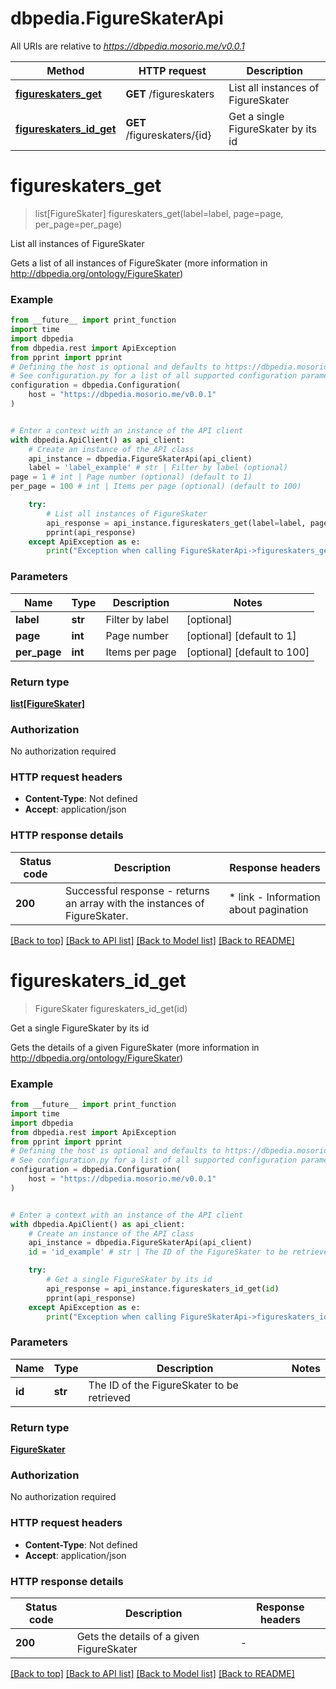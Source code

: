# dbpedia.FigureSkaterApi

All URIs are relative to *https://dbpedia.mosorio.me/v0.0.1*

Method | HTTP request | Description
------------- | ------------- | -------------
[**figureskaters_get**](FigureSkaterApi.md#figureskaters_get) | **GET** /figureskaters | List all instances of FigureSkater
[**figureskaters_id_get**](FigureSkaterApi.md#figureskaters_id_get) | **GET** /figureskaters/{id} | Get a single FigureSkater by its id


# **figureskaters_get**
> list[FigureSkater] figureskaters_get(label=label, page=page, per_page=per_page)

List all instances of FigureSkater

Gets a list of all instances of FigureSkater (more information in http://dbpedia.org/ontology/FigureSkater)

### Example

```python
from __future__ import print_function
import time
import dbpedia
from dbpedia.rest import ApiException
from pprint import pprint
# Defining the host is optional and defaults to https://dbpedia.mosorio.me/v0.0.1
# See configuration.py for a list of all supported configuration parameters.
configuration = dbpedia.Configuration(
    host = "https://dbpedia.mosorio.me/v0.0.1"
)


# Enter a context with an instance of the API client
with dbpedia.ApiClient() as api_client:
    # Create an instance of the API class
    api_instance = dbpedia.FigureSkaterApi(api_client)
    label = 'label_example' # str | Filter by label (optional)
page = 1 # int | Page number (optional) (default to 1)
per_page = 100 # int | Items per page (optional) (default to 100)

    try:
        # List all instances of FigureSkater
        api_response = api_instance.figureskaters_get(label=label, page=page, per_page=per_page)
        pprint(api_response)
    except ApiException as e:
        print("Exception when calling FigureSkaterApi->figureskaters_get: %s\n" % e)
```

### Parameters

Name | Type | Description  | Notes
------------- | ------------- | ------------- | -------------
 **label** | **str**| Filter by label | [optional] 
 **page** | **int**| Page number | [optional] [default to 1]
 **per_page** | **int**| Items per page | [optional] [default to 100]

### Return type

[**list[FigureSkater]**](FigureSkater.md)

### Authorization

No authorization required

### HTTP request headers

 - **Content-Type**: Not defined
 - **Accept**: application/json

### HTTP response details
| Status code | Description | Response headers |
|-------------|-------------|------------------|
**200** | Successful response - returns an array with the instances of FigureSkater. |  * link - Information about pagination <br>  |

[[Back to top]](#) [[Back to API list]](../README.md#documentation-for-api-endpoints) [[Back to Model list]](../README.md#documentation-for-models) [[Back to README]](../README.md)

# **figureskaters_id_get**
> FigureSkater figureskaters_id_get(id)

Get a single FigureSkater by its id

Gets the details of a given FigureSkater (more information in http://dbpedia.org/ontology/FigureSkater)

### Example

```python
from __future__ import print_function
import time
import dbpedia
from dbpedia.rest import ApiException
from pprint import pprint
# Defining the host is optional and defaults to https://dbpedia.mosorio.me/v0.0.1
# See configuration.py for a list of all supported configuration parameters.
configuration = dbpedia.Configuration(
    host = "https://dbpedia.mosorio.me/v0.0.1"
)


# Enter a context with an instance of the API client
with dbpedia.ApiClient() as api_client:
    # Create an instance of the API class
    api_instance = dbpedia.FigureSkaterApi(api_client)
    id = 'id_example' # str | The ID of the FigureSkater to be retrieved

    try:
        # Get a single FigureSkater by its id
        api_response = api_instance.figureskaters_id_get(id)
        pprint(api_response)
    except ApiException as e:
        print("Exception when calling FigureSkaterApi->figureskaters_id_get: %s\n" % e)
```

### Parameters

Name | Type | Description  | Notes
------------- | ------------- | ------------- | -------------
 **id** | **str**| The ID of the FigureSkater to be retrieved | 

### Return type

[**FigureSkater**](FigureSkater.md)

### Authorization

No authorization required

### HTTP request headers

 - **Content-Type**: Not defined
 - **Accept**: application/json

### HTTP response details
| Status code | Description | Response headers |
|-------------|-------------|------------------|
**200** | Gets the details of a given FigureSkater |  -  |

[[Back to top]](#) [[Back to API list]](../README.md#documentation-for-api-endpoints) [[Back to Model list]](../README.md#documentation-for-models) [[Back to README]](../README.md)

